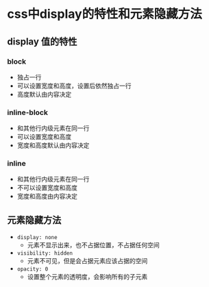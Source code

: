 # css中display的特性和元素隐藏方法

## display 值的特性

### block

* 独占一行
* 可以设置宽度和高度，设置后依然独占一行
* 高度默认由内容决定

### inline-block

* 和其他行内级元素在同一行
* 可以设置宽度和高度
* 宽度和高度默认由内容决定

### inline

* 和其他行内级元素在同一行
* 不可以设置宽度和高度
* 宽度和高度由内容决定

## 元素隐藏方法

* `display: none`
  * 元素不显示出来，也不占据位置，不占据任何空间
* `visibility: hidden`
  * 元素不可见，但是会占据元素应该占据的空间
* `opacity: 0`
  * 设置整个元素的透明度，会影响所有的子元素













